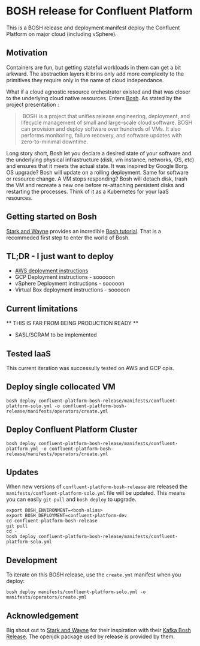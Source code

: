 # BOSH release for Confluent Platform

This is a BOSH release and deployment manifest deploy the Confluent Platform on major cloud (including vSphere).

## Motivation

Containers are fun, but getting stateful workloads in them can get a bit arkward. The abstraction layers it brins only add more complexity to the primitives they require only in the name of cloud independance.

What if a cloud agnostic resource orchestrator existed and that was closer to the underlying cloud native resources. Enters [Bosh](https://bosh.io). As stated by the project presentation : 

> BOSH is a project that unifies release engineering, deployment, and lifecycle management of small and large-scale cloud software. BOSH can provision and deploy software over hundreds of VMs. It also performs monitoring, failure recovery, and software updates with zero-to-minimal downtime.

Long story short, Bosh let you declare a desired state of your software and the underlying physical infrastructure (disk, vm instance, networks, OS, etc) and ensures that it meets the actual state. It was inspired by Google Borg. OS upgrade? Bosh will update on a rolling deployment. Same for software or resource change. A VM stops responding?  Bosh will detach disk, trash the VM and recreate a new one before re-attaching persistent disks and restarting the processes. Think of it as a Kubernetes for your IaaS resources.

## Getting started on Bosh

[Stark and Wayne](https://starkandwayne.com) provides an incredible [Bosh tutorial](http://ultimateguidetobosh.com/). That is a recommeded first step to enter the world of Bosh.

## TL;DR - I just want to deploy

* [AWS deployment instructions](doc/aws-instructions.md)
* GCP Deployment instructions - sooooon
* vSphere Deployment instructions - sooooon
* Virtual Box deployment instructions - sooooon

## Current limitations

** THIS IS FAR FROM BEING PRODUCTION READY **

* SASL/SCRAM to be implemented

## Tested IaaS

This current iteration was successully tested on AWS and GCP cpis.

## Deploy single collocated VM

```plain
bosh deploy confluent-platform-bosh-release/manifests/confluent-platform-solo.yml -o confluent-platform-bosh-release/manifests/operators/create.yml
```

## Deploy Confluent Platform Cluster

```
bosh deploy confluent-platform-bosh-release/manifests/confluent-platform.yml -o confluent-platform-bosh-release/manifests/operators/create.yml
```

## Updates

When new versions of `confluent-platform-bosh-release` are released the `manifests/confluent-platform-solo.yml` file will be updated. This means you can easily `git pull` and `bosh deploy` to upgrade.

```plain
export BOSH_ENVIRONMENT=<bosh-alias>
export BOSH_DEPLOYMENT=confluent-platform-dev
cd confluent-platform-bosh-release
git pull
cd -
bosh deploy confluent-platform-bosh-release/manifests/confluent-platform-solo.yml
```

## Development

To iterate on this BOSH release, use the `create.yml` manifest when you deploy:

```plain
bosh deploy manifests/confluent-platform-solo.yml -o manifests/operators/create.yml
```

## Acknowledgement

Big shout out to [Stark and Wayne](https://starkandwayne.com) for their inspiration with their [Kafka Bosh Release](https://github.com/cloudfoundry-community/kafka-boshrelease). The openjdk package used by release is provided by them.
